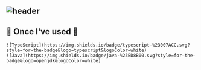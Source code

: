 <div align="left">
  
![header](https://capsule-render.vercel.app/api?type=waving&color=timeGradient&text=riseshinee&animation=twinkling&fontSize=35&fontAlignY=40&fontAlign=70&height=250)
---
 </div>

    
## 🔨 Once I've used 🔨
    ![TypeScript](https://img.shields.io/badge/typescript-%23007ACC.svg?style=for-the-badge&logo=typescript&logoColor=white)
    ![Java](https://img.shields.io/badge/java-%23ED8B00.svg?style=for-the-badge&logo=openjdk&logoColor=white)
